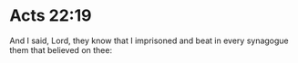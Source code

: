 # Acts 22:19

And I said, Lord, they know that I imprisoned and beat in every synagogue them that believed on thee: